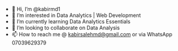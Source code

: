 - 👋 Hi, I’m @kabirmd1
- 👀 I’m interested in Data Analytics | Web Development
- 🌱 I’m currently learning Data Analytics Essentials
- 💞️ I’m looking to collaborate on Data Analysis
- 📫 How to reach me @ kabirsalehmd@gmail.com or via WhatsApp 07039629379

<!---
kabirmd1/kabirmd1 is a ✨ special ✨ repository because its `README.md` (this file) appears on your GitHub profile.
You can click the Preview link to take a look at your changes.
--->
